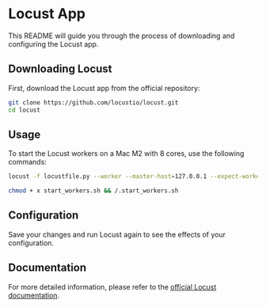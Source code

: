 # Locust App

This README will guide you through the process of downloading and configuring the Locust app.

## Downloading Locust

First, download the Locust app from the official repository:

```sh
git clone https://github.com/locustio/locust.git
cd locust
```

## Usage

To start the Locust workers on a Mac M2 with 8 cores, use the following commands:
```sh
locust -f locustfile.py --worker --master-host=127.0.0.1 --expect-workers=8
```
```sh
chmod + x start_workers.sh && /.start_workers.sh
```

## Configuration

Save your changes and run Locust again to see the effects of your configuration.

## Documentation

For more detailed information, please refer to the [official Locust documentation](https://docs.locust.io/en/stable/).
